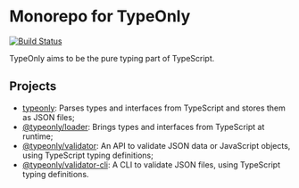 # Monorepo for TypeOnly

[![Build Status](https://travis-ci.com/paroi-tech/typeonly.svg?branch=master)](https://travis-ci.com/paroi-tech/typeonly)

TypeOnly aims to be the pure typing part of TypeScript.

## Projects

* [typeonly](https://github.com/paroi-tech/typeonly/tree/master/packages/typeonly): Parses types and interfaces from TypeScript and stores them as JSON files;
* [@typeonly/loader](https://github.com/paroi-tech/typeonly/tree/master/packages/loader): Brings types and interfaces from TypeScript at runtime;
* [@typeonly/validator](https://github.com/paroi-tech/typeonly/tree/master/packages/validator): An API to validate JSON data or JavaScript objects, using TypeScript typing definitions;
* [@typeonly/validator-cli](https://github.com/paroi-tech/typeonly/tree/master/packages/validator-cli): A CLI to validate JSON files, using TypeScript typing definitions.
